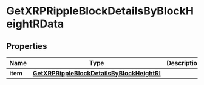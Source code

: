 

# GetXRPRippleBlockDetailsByBlockHeightRData


## Properties

| Name | Type | Description | Notes |
|------------ | ------------- | ------------- | -------------|
|**item** | [**GetXRPRippleBlockDetailsByBlockHeightRI**](GetXRPRippleBlockDetailsByBlockHeightRI.md) |  |  |




